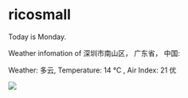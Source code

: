 # ricosmall

Today is Monday.

Weather infomation of 深圳市南山区， 广东省， 中国: 

Weather: 多云, Temperature: 14 ℃ , Air Index: 21 优

<img src="https://github-readme-stats.vercel.app/api?username=ricosmall&show_icons=true" />
